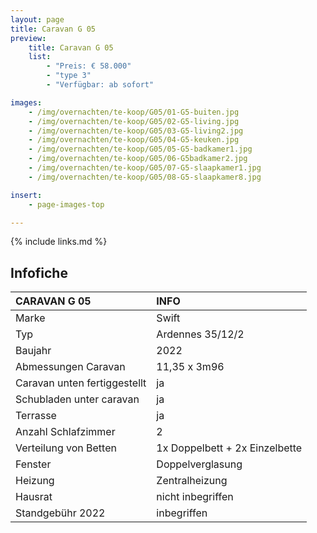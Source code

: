 ```yaml
---
layout: page
title: Caravan G 05
preview:
    title: Caravan G 05
    list:
        - "Preis: € 58.000"
        - "type 3"
        - "Verfügbar: ab sofort"

images:
    - /img/overnachten/te-koop/G05/01-G5-buiten.jpg
    - /img/overnachten/te-koop/G05/02-G5-living.jpg
    - /img/overnachten/te-koop/G05/03-G5-living2.jpg
    - /img/overnachten/te-koop/G05/04-G5-keuken.jpg
    - /img/overnachten/te-koop/G05/05-G5-badkamer1.jpg
    - /img/overnachten/te-koop/G05/06-G5badkamer2.jpg
    - /img/overnachten/te-koop/G05/07-G5-slaapkamer1.jpg
    - /img/overnachten/te-koop/G05/08-G5-slaapkamer8.jpg

insert:
    - page-images-top

---
```


{% include links.md %}

## Infofiche

CARAVAN G 05                | INFO        |
:---------------------------|:------------|
Marke                       |Swift
Typ                         |Ardennes 35/12/2
Baujahr                     |2022
Abmessungen Caravan         |11,35 x 3m96
Caravan unten fertiggestellt|ja
Schubladen unter caravan    |ja
Terrasse                    |ja
Anzahl Schlafzimmer         |2
Verteilung von Betten       |1x Doppelbett + 2x Einzelbette
Fenster                     |Doppelverglasung
Heizung                     |Zentralheizung
Hausrat                     |nicht inbegriffen
Standgebühr 2022            |inbegriffen
